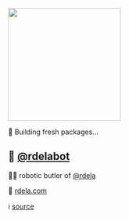 <img width="230" height="230" src="https://avatars1.githubusercontent.com/u/39576865?s=460&v=4" alt="" />

🤖 Building fresh packages...

## 🐙 [@rdelabot](https://github.com/rdelabot/)

🤵🏻 robotic butler of [@rdela](https://github.com/rdela)

🔗 [rdela.com](https://rdela.com/)

ℹ️ [source](https://github.com/rdelabot/rdelabot.github.io/blob/master/readme.md)
